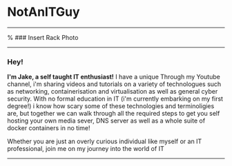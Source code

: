 # NotAnITGuy

---

% ### Insert Rack Photo 

---

### Hey!

 **I'm Jake, a self taught IT enthusiast!** I have a unique Through my Youtube channel, i'm sharing videos and tutorials on a variety of technologues such as 
 networking, containerisation and virtualisation as well as general cyber security. With no formal education in IT (i'm currently embarking on 
 my first degree!) i know how scary some of these technologies and terminoligies are, but together we can walk through all the required steps to 
 get you self hosting your own media sever, DNS server as well as a whole suite of docker containers in no time! 
 
 Whether you are just an overly curious individual like myself or an IT professional, join me on my journey into the world of IT

---
